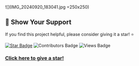 ![](IMG_20240920_183041.jpg =250x250)
## 🌟 Show Your Support

If you find this project helpful, please consider giving it a star! ⭐

[![Star Badge](https://img.shields.io/github/stars/bisheshxettri1/user-coubt?style=social&label=Stars)](https://github.com/bisheshxettri1/stargazers)
![Contributors Badge](https://img.shields.io/badge/contributors-24,842-orange)
![Views Badge](https://img.shields.io/badge/views-1,234-blue)

### [Click here to give a star!](https://github.com/bisheshxettri1)
